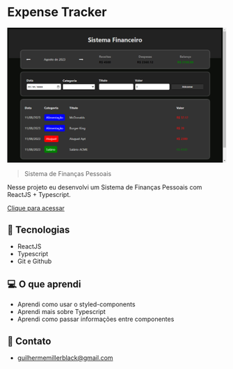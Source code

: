 # Expense Tracker

![preview](./preview.png)

> Sistema de Finanças Pessoais

Nesse projeto eu desenvolvi um Sistema de Finanças Pessoais com ReactJS + Typescript.

[Clique para acessar](https://guimiiller.github.io/expense-tracker/)


## 🚀 Tecnologias

- ReactJS
- Typescript
- Git e Github


## 💻 O que aprendi

- Aprendi como usar o styled-components
- Aprendi mais sobre Typescript
- Aprendi como passar informações entre componentes

## 📨 Contato

- guilhermemillerblack@gmail.com